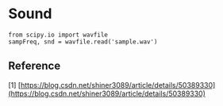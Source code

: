 # Sound

```text
from scipy.io import wavfile
sampFreq, snd = wavfile.read('sample.wav')
```

## Reference

\[1\] [https://blog.csdn.net/shiner3089/article/details/50389330](https://blog.csdn.net/shiner3089/article/details/50389330)

